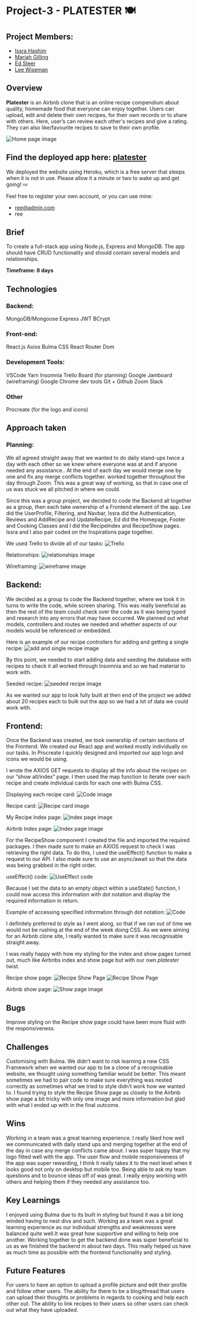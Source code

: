 # Project-3 - PLATESTER 🍽

## Project Members:
- [Issra Hashim](https://github.com/IssraHashim/)
- [Mariah Gilling](https://github.com/msgilling)
- [Ed Steer](https://github.com/EdSteer)
- [Lee Wiseman](https://github.com/leewiseman94)

## Overview
**Platester** is an Airbnb clone that is an online recipe compendium about quality, homemade food that everyone can enjoy together. Users can upload, edit and delete their own recipes, for their own records or to share with others. Here, user’s can review each other's recipes and give a rating. They can also like/favourite recipes to save to their own profile.

![Home page image](./front-end/src/assets/homepage.png)

## Find the deployed app here: [platester](https://platester.herokuapp.com/)
We deployed the website using Heroku, which is a free server that sleeps when it is not in use. Please allow it a minute or two to wake up and get going! 💤

Feel free to register your own account, or you can use mine:
- ree@admin.com
- ree

## Brief
To create a full-stack app using Node.js, Express and MongoDB. The app should have CRUD functionality and should contain several models and relationships.

**Timeframe: 8 days**

## Technologies
### Backend:
MongoDB/Mongoose
Express
JWT
BCrypt

### Front-end:
React.js
Axios
Bulma
CSS
React Router Dom

### Development Tools:
VSCode
Yarn
Insomnia
Trello Board (for planning)
Google Jamboard (wireframing)
Google Chrome dev tools
Git + Github
Zoom
Slack

### Other
Procreate (for the logo and icons)

## Approach taken
### Planning:
We all agreed straight away that we wanted to do daily stand-ups twice a day with each other so we knew where everyone was at and if anyone needed any assistance.. At the end of each day we would merge one by one and fix any merge conflicts together. worked together throughout the day through Zoom. This was a great way of working, so that in case one of us was stuck we all pitched in where we could.

Since this was a group project, we decided to code the Backend all together as a group, then each take ownership of a Frontend element of the app. Lee did the UserProfile, Filtering, and Navbar, Issra did the Authentication, Reviews and AddRecipe and UpdateRecipe, Ed did the Homepage, Footer and Cooking Classes and I did the RecipeIndex and RecipeShow pages. Issra and I also pair coded on the Inspirations page together.

We used Trello to divide all of our tasks:
![Trello](./frontend/src/assets/trello.png)

Relationships:
![relationships image](./frontend/src/assets/relationships.png)

Wireframing:
![wireframe image](./frontend/src/assets/wireframe.png)

##  Backend:
We decided as a group to code the Backend together, where we took it in turns to write the code, while screen sharing. This was really beneficial as then the rest of the team could check over the code as it was being typed and research into any errors that may have occurred. We planned out what models, controllers and routes we needed and whether aspects of our models would be referenced or embedded.

Here is an example of our recipe controllers for adding and getting a single recipe:
![add and single recipe image](./frontend/src/assets/getsinglerecipe.png)

By this point, we needed to start adding data and seeding the database with recipes to check it all worked through Insomnia and so we had material to work with.

Seeded recipe:
![seeded recipe image](./frontend/src/assets/seededrecipe.png)

As we wanted our app to look fully built at then end of the project we added about 20 recipes each to bulk out the app so we had a lot of data we could work with. 

## Frontend:
Once the Backend was created, we took ownership of certain sections of the Frontend. We created our React app and worked mostly individually on our tasks. In Procreate I quickly designed and imported our app logo and icons we would be using. 

I wrote the AXIOS GET requests to display all the info about the recipes on our “show all/index” page. I then used the map function to iterate over each recipe and create individual cards for each one with Bulma CSS.

Displaying each recipe card:
![Code image](./frontend/src/assets/display_recipe_card.png)

Recipe card:
![Recipe card image](./frontend/src/assets/recipecard.png)

My Recipe Index page:
![Index page image](./frontend/src/assets/recipeindex.png)

Airbnb Index page:
![Index page image](./frontend/src/assets/airbnbindex.png)

For the RecipeShow component I created the file and imported the required packages. I then made sure to make an AXIOS request to check I was retrieving the right data. To do this, I used the useEffect() function to make a request to our API. I also made sure to use an async/await so that the data was being grabbed in the right order. 

useEffect() code:
![UseEffect code](./frontend/src/assets/useeffectcode.png)

Because I set the data to an empty object within a useState() function, I could now access this information with dot notation and display the required information in return.

Example of accessing specified information through dot notation:
![Code](./frontend/src/assets/dotnotation.png)

I definitely preferred to style as I went along, so that if we ran out of time we would not be rushing at the end of the week doing CSS. As we were aiming for an Airbnb clone site, I really wanted to make sure it was recognisable straight away.

I was really happy with how my styling for the index and show pages turned out, much like Airbnbs index and show page but with our own <i>platester</i> twist.

Recipe show page:
![Recipe Show Page](./frontend/src/assets/recipeshow.png)
![Recipe Show Page](./frontend/src/assets/recipeshow2.png)

Airbnb show page:
![Show page image](./front-end/src/assets/airbnbshow.png)

## Bugs
Improve styling on the Recipe show page could have been more fluid with the responsiveness.

## Challenges
Customising with Bulma. We didn’t want to risk learning a new CSS Framework when we wanted our app to be a clone of a recognisable website, we thought using something familiar would be better. This meant sometimes we had to pair code to make sure everything was nested correctly as sometimes what we tried to style didn’t work how we wanted to.
I found trying to style the Recipe Show page as closely to the Airbnb show page a bit tricky with only one image and more information but glad with what I ended up with in the final outcome.


## Wins
Working in a team was a great learning experience. I really liked how well we communicated with daily stand ups and merging together at the end of the day in case any merge conflicts came about.
I was super happy that my logo fitted well with the app.
The user flow and mobile responsiveness of the app was super rewarding, I think it really takes it to the next level when it looks good not only on desktop but mobile too.
Being able to ask my team questions and to bounce ideas off of was great. I really enjoy working with others and helping them if they needed any assistance too.

## Key Learnings
I enjoyed using Bulma due to its built in styling but found it was a bit long winded having to nest divs and such.
Working as a team was a great learning experience as our individual strengths and weaknesses were balanced quite well.It was great how supportive and willing to help one another.
Working together to get the backend done was super beneficial to us as we finished the backend in about two days. This really helped us have as much time as possible with the frontend functionality and styling.


## Future Features
For users to have an option to upload a profile picture and edit their profile and follow other users.
The ability for there to be a blog/thread that users can upload their thoughts or problems in regards to cooking and help each other out.
The ability to link recipes to their users so other users can check out what they have uploaded.

